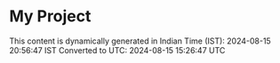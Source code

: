 # My Project

This content is dynamically generated in Indian Time (IST): 2024-08-15 20:56:47 IST
Converted to UTC: 2024-08-15 15:26:47 UTC
